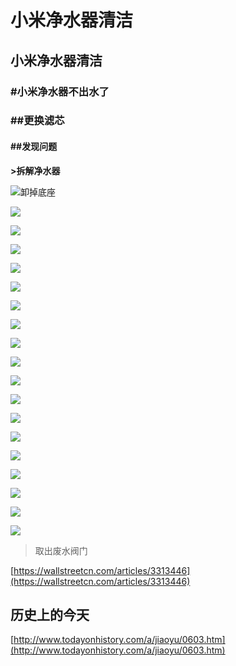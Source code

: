 # 小米净水器清洁

## 小米净水器清洁

### \#小米净水器不出水了

### \#\#更换滤芯

#### \#\#发现问题

**&gt;拆解净水器**

![&#x5378;&#x6389;&#x5E95;&#x5EA7;](.gitbook/assets/121558320863_.pic_hd.jpg)

![](.gitbook/assets/9a9593b773248724fae6d9492892caf.jpg)

![](.gitbook/assets/252a90590c053890e1143898dcd2a07.jpg)

![](.gitbook/assets/5078d876bbf1e54d01273f191b0113a.jpg)

![](.gitbook/assets/22b39f987422246a52873ddd8b1d2f1%20%281%29.jpg)

![](.gitbook/assets/d88aa7f2a6167cb1ac10ea56d6c8357.jpg)

![](.gitbook/assets/19631283de0568faac8a0b58f28060c.jpg)

![](.gitbook/assets/8c2f847f7709359038574cac6278287.jpg)

![](.gitbook/assets/f28a8aedd6fd622367b1faf47f095db.jpg)

![](.gitbook/assets/2d5991c0df1f90ceb64bfbef8c9870e.jpg)

![](.gitbook/assets/524f8db4ab66c3e9d27d39466102218.jpg)

![](.gitbook/assets/59b0fef35362e8b3651e55f69b03b60.jpg)

![](.gitbook/assets/1a7962cecf809ccc195ae0b82188e14.jpg)

![](.gitbook/assets/f62863f7af0341efa3672f0d7c2274a.jpg)

![](.gitbook/assets/dc98802eee9b5248a593fbeba80d89b.jpg)

![](.gitbook/assets/86b6fddff7e13c5a293ce6424882795.jpg)

![](.gitbook/assets/81b23b7749fa75dbca6227c1fa5ade2.jpg)

![](.gitbook/assets/9c94dd23d2d79f7ccde9da8b8a91975.jpg)

![](.gitbook/assets/83fe49c1ff2dc4b369e83743564aa4e.jpg)

> 取出废水阀门

[https://wallstreetcn.com/articles/3313446](https://wallstreetcn.com/articles/3313446)

## 历史上的今天

[http://www.todayonhistory.com/a/jiaoyu/0603.htm](http://www.todayonhistory.com/a/jiaoyu/0603.htm)

